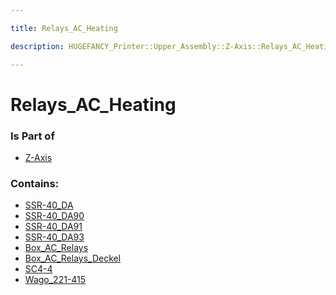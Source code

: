 ```yaml
---

title: Relays_AC_Heating

description: HUGEFANCY_Printer::Upper_Assembly::Z-Axis::Relays_AC_Heating

---
```

# Relays_AC_Heating
<script>
    var geoarray = '{"Box_AC_Relays_Deckel": {}, "SSR-40_DA": {"SSR-40_DA_iam88": {"SSR-40_DA_BOTTOM_ipt": {}, "SSR-40_DA_Small_P_W_S_iam64": {"SSR-40_DA_Screw_ipt": {}, "SSR-40_DA_Lock_Washer_ipt": {}, "SSR-40_DA_Small_Plate_ipt": {}}, "SSR-40_DA_TOP_ipt": {}, "SSR-40_DA_Large_P_W_S_iam77": {"SSR-40_DA_Screw_ipt": {}, "SSR-40_DA_Lock_Washer_ipt": {}, "SSR-40_DA_Big_Plate_ipt": {}}, "SSR-40_DA_Large_P_W_S_iam63": {"SSR-40_DA_Screw_ipt": {}, "SSR-40_DA_Lock_Washer_ipt": {}, "SSR-40_DA_Big_Plate_ipt": {}}, "SSR-40_DA_Small_P_W_S_iam46": {"SSR-40_DA_Screw_ipt": {}, "SSR-40_DA_Lock_Washer_ipt": {}, "SSR-40_DA_Small_Plate_ipt": {}}}}, "Box_AC_Relays": {}, "SSR-40_DA93": {"SSR-40_DA_iam89": {"SSR-40_DA_Small_P_W_S_iam84": {"SSR-40_DA_Screw_ipt": {}, "SSR-40_DA_Lock_Washer_ipt": {}, "SSR-40_DA_Small_Plate_ipt": {}}, "SSR-40_DA_BOTTOM_ipt": {}, "SSR-40_DA_Large_P_W_S_iam43": {"SSR-40_DA_Screw_ipt": {}, "SSR-40_DA_Lock_Washer_ipt": {}, "SSR-40_DA_Big_Plate_ipt": {}}, "SSR-40_DA_TOP_ipt": {}, "SSR-40_DA_Small_P_W_S_iam32": {"SSR-40_DA_Screw_ipt": {}, "SSR-40_DA_Lock_Washer_ipt": {}, "SSR-40_DA_Small_Plate_ipt": {}}, "SSR-40_DA_Large_P_W_S_iam": {"SSR-40_DA_Screw_ipt": {}, "SSR-40_DA_Lock_Washer_ipt": {}, "SSR-40_DA_Big_Plate_ipt": {}}}}, "SSR-40_DA90": {"SSR-40_DA_iam": {"SSR-40_DA_BOTTOM_ipt": {}, "SSR-40_DA_Large_P_W_S_iam50": {"SSR-40_DA_Screw_ipt": {}, "SSR-40_DA_Lock_Washer_ipt": {}, "SSR-40_DA_Big_Plate_ipt": {}}, "SSR-40_DA_TOP_ipt": {}, "SSR-40_DA_Large_P_W_S_iam65": {"SSR-40_DA_Screw_ipt": {}, "SSR-40_DA_Lock_Washer_ipt": {}, "SSR-40_DA_Big_Plate_ipt": {}}, "SSR-40_DA_Small_P_W_S_iam41": {"SSR-40_DA_Screw_ipt": {}, "SSR-40_DA_Lock_Washer_ipt": {}, "SSR-40_DA_Small_Plate_ipt": {}}, "SSR-40_DA_Small_P_W_S_iam": {"SSR-40_DA_Screw_ipt": {}, "SSR-40_DA_Lock_Washer_ipt": {}, "SSR-40_DA_Small_Plate_ipt": {}}}}, "SSR-40_DA91": {"SSR-40_DA_iam86": {"SSR-40_DA_BOTTOM_ipt": {}, "SSR-40_DA_Small_P_W_S_iam29": {"SSR-40_DA_Screw_ipt": {}, "SSR-40_DA_Lock_Washer_ipt": {}, "SSR-40_DA_Small_Plate_ipt": {}}, "SSR-40_DA_TOP_ipt": {}, "SSR-40_DA_Small_P_W_S_iam55": {"SSR-40_DA_Screw_ipt": {}, "SSR-40_DA_Lock_Washer_ipt": {}, "SSR-40_DA_Small_Plate_ipt": {}}, "SSR-40_DA_Large_P_W_S_iam69": {"SSR-40_DA_Screw_ipt": {}, "SSR-40_DA_Lock_Washer_ipt": {}, "SSR-40_DA_Big_Plate_ipt": {}}, "SSR-40_DA_Large_P_W_S_iam26": {"SSR-40_DA_Screw_ipt": {}, "SSR-40_DA_Lock_Washer_ipt": {}, "SSR-40_DA_Big_Plate_ipt": {}}}}, "SC4-4": {}, "Wago_221-415": {}}';
</script>
<script>
    var basepath = '/assets/HUGEFANCY_Printer/Upper_Assembly/Z-Axis/Relays_AC_Heating/';
</script>
<link rel="stylesheet" href="/css/container.css">

<div id="container"></div>

<!-- these are the required scripts for the three.js scene -->
<script src="/lib/three.min.js"></script>
<script src="/lib/OrbitControls.js"></script>
<script src="/lib/RectAreaLightUniformsLib.js"></script>
<!-- this is your app's lib file -->
<script src="/lib/triceratops_app.js"></script>
### Is Part of
- [Z-Axis](../Z-Axis)  

### Contains:
- [SSR-40_DA](./Relays_AC_Heating/SSR-40_DA)  
- [SSR-40_DA90](./Relays_AC_Heating/SSR-40_DA90)  
- [SSR-40_DA91](./Relays_AC_Heating/SSR-40_DA91)  
- [SSR-40_DA93](./Relays_AC_Heating/SSR-40_DA93)  
- [Box_AC_Relays](./Relays_AC_Heating/Box_AC_Relays)  
- [Box_AC_Relays_Deckel](./Relays_AC_Heating/Box_AC_Relays_Deckel)  
- [SC4-4](./Relays_AC_Heating/SC4-4)  
- [Wago_221-415](./Relays_AC_Heating/Wago_221-415)

